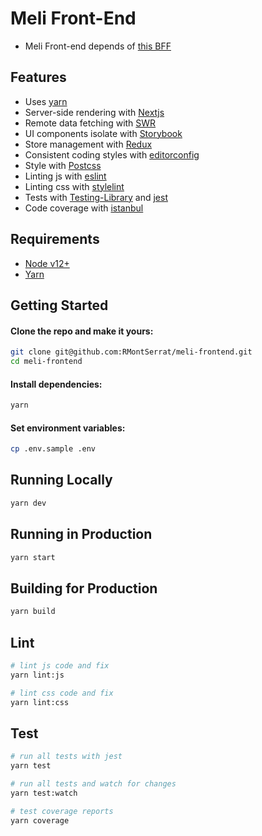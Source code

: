 # Meli Front-End

- Meli Front-end depends of [this BFF](https://github.com/rmontSerrat/meli-bff)

## Features

 - Uses [yarn](https://yarnpkg.com)
 - Server-side rendering with [Nextjs](https://nextjs.org/) 
 - Remote data fetching with [SWR](https://github.com/vercel/swr) 
 - UI components isolate with [Storybook](https://storybook.js.org/)
 - Store management with [Redux](https://redux.js.org/)
 - Consistent coding styles with [editorconfig](http://editorconfig.org)
 - Style with [Postcss](https://postcss.org/)
 - Linting js with [eslint](http://eslint.org)
 - Linting css with [stylelint](https://github.com/stylelint/stylelint)
 - Tests with [Testing-Library](https://mochajs.org) and [jest](http://chaijs.com)
 - Code coverage with [istanbul](https://istanbul.js.org)

## Requirements

 - [Node v12+](https://nodejs.org/en/download/current/)
 - [Yarn](https://yarnpkg.com/en/docs/install)

## Getting Started

#### Clone the repo and make it yours:

```bash
git clone git@github.com:RMontSerrat/meli-frontend.git
cd meli-frontend
```

#### Install dependencies:

```bash
yarn
```

#### Set environment variables:

```bash
cp .env.sample .env
```

## Running Locally

```bash
yarn dev
```

## Running in Production

```bash
yarn start
```

## Building for Production

```bash
yarn build
```

## Lint

```bash
# lint js code and fix
yarn lint:js

# lint css code and fix
yarn lint:css
```

## Test

```bash
# run all tests with jest
yarn test

# run all tests and watch for changes
yarn test:watch

# test coverage reports
yarn coverage
```
